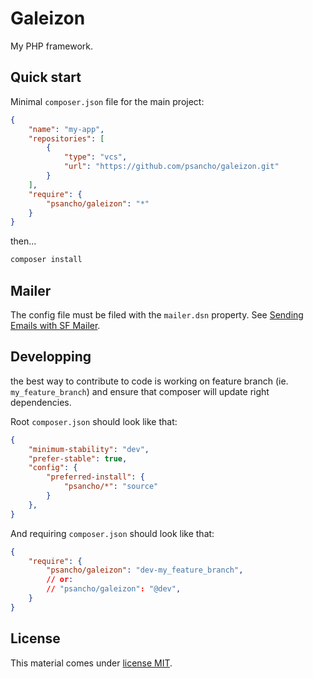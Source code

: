 # Galeizon

My PHP framework.

## Quick start

Minimal `composer.json` file for the main project:

```json
{
    "name": "my-app",
    "repositories": [
        {
            "type": "vcs",
            "url": "https://github.com/psancho/galeizon.git"
        }
    ],
    "require": {
        "psancho/galeizon": "*"
    }
}
```

then...

```bash
composer install
```

## Mailer

The config file must be filed with the `mailer.dsn` property. See [Sending Emails with SF Mailer](https://symfony.com/doc/current/mailer.html).

## Developping

the best way to contribute to code is working on feature branch (ie. `my_feature_branch`) and ensure that composer will update right dependencies.

Root `composer.json` should look like that:

```json
{
    "minimum-stability": "dev",
    "prefer-stable": true,
    "config": {
        "preferred-install": {
            "psancho/*": "source"
        }
    },
}
```

And requiring `composer.json` should look like that:

```json
{
    "require": {
        "psancho/galeizon": "dev-my_feature_branch",
        // or:
        // "psancho/galeizon": "@dev",
    }
}
```

## License

This material comes under [license MIT](./LICENSE).
